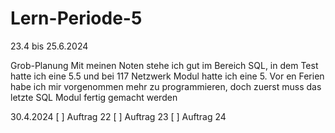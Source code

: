 # Lern-Periode-5

23.4 bis 25.6.2024

Grob-Planung
Mit meinen Noten stehe ich gut im Bereich SQL, in dem Test hatte ich eine 5.5 und bei 117 Netzwerk Modul hatte ich eine 5. Vor en Ferien habe ich mir vorgenommen mehr zu programmieren, doch zuerst muss das letzte SQL Modul fertig gemacht werden


30.4.2024
[ ] Auftrag 22
[ ] Auftrag 23
[ ] Auftrag 24
